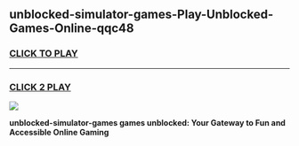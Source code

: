 
## unblocked-simulator-games-Play-Unblocked-Games-Online-qqc48
<h3>
<a href="https://premium76.site?title=unblocked-simulator-games&ref=24A">CLICK TO PLAY</a></h3>
<hr>

<h3>
<a href="https://premium76.site?title=unblocked-simulator-games&ref=24A">CLICK 2 PLAY</a>
  
</h3>

<a href="https://premium76.site?title=unblocked-simulator-games&ref=24A"><img src="https://clearcache.store/games.png"></a>


**unblocked-simulator-games games unblocked: Your Gateway to Fun and Accessible Online Gaming**
